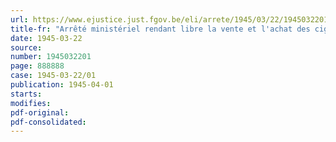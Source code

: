 ```yaml
---
url: https://www.ejustice.just.fgov.be/eli/arrete/1945/03/22/1945032201/justel
title-fr: "Arrêté ministériel rendant libre la vente et l'achat des cigares et cigarillos"
date: 1945-03-22
source:
number: 1945032201
page: 888888
case: 1945-03-22/01
publication: 1945-04-01
starts:
modifies:
pdf-original:
pdf-consolidated:
---
```


